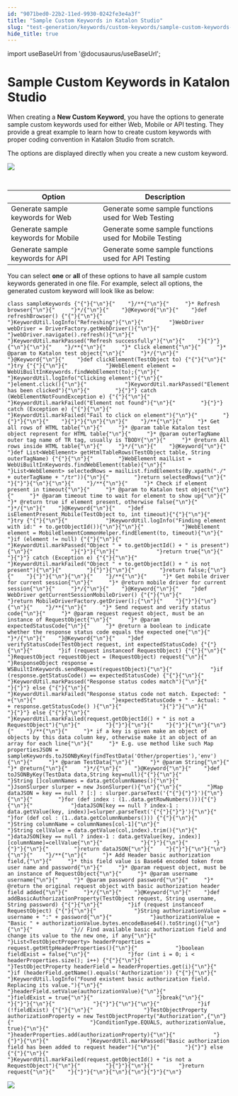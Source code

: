 ```yaml
---
id: "9071bed0-22b2-11ed-9930-0242fe3e4a3f"
title: "Sample Custom Keywords in Katalon Studio"
slug: "test-generation/keywords/custom-keywords/sample-custom-keywords-in-katalon-studio"
hide_title: true
---
```

import useBaseUrl from '@docusaurus/useBaseUrl';


# <a id="id" class="anchor_top_offset"/><a id="ariaid-title1" class="anchor_top_offset"/>Sample Custom Keywords in <span xmlns="http://www.w3.org/1999/xhtml" className="ph">Katalon Studio</span> 

<p xmlns="http://www.w3.org/1999/xhtml" className="p">When creating a <strong className="ph b">New Custom Keyword</strong>, you have   the options to generate sample custom keywords used for either Web,   Mobile or API testing. They provide a great example to learn how to   create custom keywords with proper coding convention in Katalon   Studio from scratch.</p> 
<p xmlns="http://www.w3.org/1999/xhtml" className="p">The options are displayed directly when you create a new custom   keyword.</p> 
<p xmlns="http://www.w3.org/1999/xhtml" className="p">   <img className="image" src={useBaseUrl("https://github.com/katalon-studio/docs-images/raw/master/katalon-studio/docs/sample-custom-keywords/Screen-Shot-2018-03-26-at-13.35.02.png")} /><br /><br /> </p> 
<table xmlns="http://www.w3.org/1999/xhtml" className="table"><caption /><thead className="thead"><tr className><th className="entry anchor_top_offset" id="id__entry__1">Option</th><th className="entry anchor_top_offset" id="id__entry__2">Description</th></tr></thead><tbody className="tbody"><tr className><td className="entry" headers="id__entry__1 id__entry__2 ">Generate sample keywords for Web</td><td className="entry" headers="id__entry__1 id__entry__2 ">Generate some sample functions used for Web Testing</td></tr><tr className><td className="entry" headers="id__entry__1 id__entry__2 ">Generate sample keywords for Mobile</td><td className="entry" headers="id__entry__1 id__entry__2 ">Generate some sample functions used for Mobile Testing</td></tr><tr className><td className="entry" headers="id__entry__1 id__entry__2 ">Generate sample keywords for API</td><td className="entry" headers="id__entry__1 id__entry__2 ">Generate some sample functions used for API Testing</td></tr></tbody></table> 
<p xmlns="http://www.w3.org/1999/xhtml" className="p">You can select <strong className="ph b">one</strong> or <strong className="ph b">all</strong> of   these options to have all sample custom keywords generated in one   file. For example, select all options, the generated custom keyword   will look like as below:</p> 
<pre xmlns="http://www.w3.org/1999/xhtml" className="pre codeblock"><code>class sampleKeywords {"{"}{"\n"}{"    "}/**{"\n"}{"     "}* Refresh browser{"\n"}{"     "}*/{"\n"}{"    "}@Keyword{"\n"}{"    "}def refreshBrowser() {"{"}{"\n"}{"        "}KeywordUtil.logInfo("Refreshing"){"\n"}{"        "}WebDriver webDriver = DriverFactory.getWebDriver(){"\n"}{"        "}webDriver.navigate().refresh(){"\n"}{"        "}KeywordUtil.markPassed("Refresh successfully"){"\n"}{"    "}{"}"}{"\n"}{"\n"}{"    "}/**{"\n"}{"     "}* Click element{"\n"}{"     "}* @param to Katalon test object{"\n"}{"     "}*/{"\n"}{"    "}@Keyword{"\n"}{"    "}def clickElement(TestObject to) {"{"}{"\n"}{"        "}try {"{"}{"\n"}{"            "}WebElement element = WebUiBuiltInKeywords.findWebElement(to);{"\n"}{"            "}KeywordUtil.logInfo("Clicking element"){"\n"}{"            "}element.click(){"\n"}{"            "}KeywordUtil.markPassed("Element has been clicked"){"\n"}{"        "}{"}"} catch (WebElementNotFoundException e) {"{"}{"\n"}{"            "}KeywordUtil.markFailed("Element not found"){"\n"}{"        "}{"}"} catch (Exception e) {"{"}{"\n"}{"            "}KeywordUtil.markFailed("Fail to click on element"){"\n"}{"        "}{"}"}{"\n"}{"    "}{"}"}{"\n"}{"\n"}{"    "}/**{"\n"}{"     "}* Get all rows of HTML table{"\n"}{"     "}* @param table Katalon test object represent for HTML table{"\n"}{"     "}* @param outerTagName outer tag name of TR tag, usually is TBODY{"\n"}{"     "}* @return All rows inside HTML table{"\n"}{"     "}*/{"\n"}{"    "}@Keyword{"\n"}{"    "}def List&lt;WebElement&gt; getHtmlTableRows(TestObject table, String outerTagName) {"{"}{"\n"}{"        "}WebElement mailList = WebUiBuiltInKeywords.findWebElement(table){"\n"}{"        "}List&lt;WebElement&gt; selectedRows = mailList.findElements(By.xpath("./" + outerTagName + "/tr")){"\n"}{"        "}return selectedRows{"\n"}{"    "}{"}"}{"\n"}{"\n"}{"    "}/**{"\n"}{"     "}* Check if element present in timeout{"\n"}{"     "}* @param to Katalon test object{"\n"}{"     "}* @param timeout time to wait for element to show up{"\n"}{"     "}* @return true if element present, otherwise false{"\n"}{"     "}*/{"\n"}{"    "}@Keyword{"\n"}{"    "}def isElementPresent_Mobile(TestObject to, int timeout){"{"}{"\n"}{"        "}try {"{"}{"\n"}{"            "}KeywordUtil.logInfo("Finding element with id:" + to.getObjectId()){"\n"}{"\n"}{"            "}WebElement element = MobileElementCommonHelper.findElement(to, timeout){"\n"}{"            "}if (element != null) {"{"}{"\n"}{"                "}KeywordUtil.markPassed("Object " + to.getObjectId() + " is present"){"\n"}{"            "}{"}"}{"\n"}{"            "}return true{"\n"}{"        "}{"}"} catch (Exception e) {"{"}{"\n"}{"            "}KeywordUtil.markFailed("Object " + to.getObjectId() + " is not present"){"\n"}{"        "}{"}"}{"\n"}{"        "}return false;{"\n"}{"    "}{"}"}{"\n"}{"\n"}{"    "}/**{"\n"}{"     "}* Get mobile driver for current session{"\n"}{"     "}* @return mobile driver for current session{"\n"}{"     "}*/{"\n"}{"    "}@Keyword{"\n"}{"    "}def WebDriver getCurrentSessionMobileDriver() {"{"}{"\n"}{"        "}return MobileDriverFactory.getDriver();{"\n"}{"    "}{"}"}{"\n"}{"\n"}{"    "}/**{"\n"}{"     "}* Send request and verify status code{"\n"}{"     "}* @param request request object, must be an instance of RequestObject{"\n"}{"     "}* @param expectedStatusCode{"\n"}{"     "}* @return a boolean to indicate whether the response status code equals the expected one{"\n"}{"     "}*/{"\n"}{"    "}@Keyword{"\n"}{"    "}def verifyStatusCode(TestObject request, int expectedStatusCode) {"{"}{"\n"}{"        "}if (request instanceof RequestObject) {"{"}{"\n"}{"            "}RequestObject requestObject = (RequestObject) request{"\n"}{"            "}ResponseObject response = WSBuiltInKeywords.sendRequest(requestObject){"\n"}{"            "}if (response.getStatusCode() == expectedStatusCode) {"{"}{"\n"}{"                "}KeywordUtil.markPassed("Response status codes match"){"\n"}{"            "}{"}"} else {"{"}{"\n"}{"                "}KeywordUtil.markFailed("Response status code not match. Expected: " +{"\n"}{"                        "}expectedStatusCode + " - Actual: " + response.getStatusCode() ){"\n"}{"            "}{"}"}{"\n"}{"        "}{"}"} else {"{"}{"\n"}{"            "}KeywordUtil.markFailed(request.getObjectId() + " is not a RequestObject"){"\n"}{"        "}{"}"}{"\n"}{"    "}{"}"}{"\n"}{"\n"}{"    "}/**{"\n"}{"     "}* if a key is given make an object of objects by this data column key, otherwise make it an object of an array for each line{"\n"}{"     "}* E.g. use method like such Map propertiesJSON = sampleKeywords.toJSONByKey(findTestData('Other/properties'),'env'){"\n"}{"     "}* @param TestData{"\n"}{"     "}* @param String{"\n"}{"     "}* @return{"\n"}{"     "}*/{"\n"}{"    "}@Keyword{"\n"}{"    "}def toJSONByKey(TestData data,String key=null){"{"}{"\n"}{"        "}String []columnNames = data.getColumnNames(){"\n"}{"        "}JsonSlurper slurper = new JsonSlurper(){"\n"}{"\n"}{"        "}Map dataJSON = key == null ? [:] : slurper.parseText('{"{"}{"}"}'){"\n"}{"\n"}{"        "}for (def index : (1..data.getRowNumbers())){"{"}{"\n"}{"            "}dataJSON[key == null ? index-1 : data.getValue(key, index)]=slurper.parseText('{"{"}{"}"}'){"\n"}{"            "}for (def col : (1..data.getColumnNumbers())) {"{"}{"\n"}{"                "}String columnName = columnNames[col-1]{"\n"}{"                "}String cellValue = data.getValue(col,index).trim(){"\n"}{"                "}dataJSON[key == null ? index-1 : data.getValue(key, index)][columnName]=cellValue{"\n"}{"            "}{"}"}{"\n"}{"        "}{"}"}{"\n"}{"        "}return dataJSON{"\n"}{"    "}{"}"}{"\n"}{"\n"}{"\n"}{"    "}/**{"\n"}{"     "}* Add Header basic authorization field,{"\n"}{"     "}* this field value is Base64 encoded token from user name and password{"\n"}{"     "}* @param request object, must be an instance of RequestObject{"\n"}{"     "}* @param username username{"\n"}{"     "}* @param password password{"\n"}{"     "}* @return the original request object with basic authorization header field added{"\n"}{"     "}*/{"\n"}{"    "}@Keyword{"\n"}{"    "}def addBasicAuthorizationProperty(TestObject request, String username, String password) {"{"}{"\n"}{"        "}if (request instanceof RequestObject) {"{"}{"\n"}{"            "}String authorizationValue = username + ":" + password{"\n"}{"            "}authorizationValue = "Basic " + authorizationValue.bytes.encodeBase64().toString(){"\n"}{"\n"}{"            "}// Find available basic authorization field and change its value to the new one, if any{"\n"}{"            "}List&lt;TestObjectProperty&gt; headerProperties = request.getHttpHeaderProperties(){"\n"}{"            "}boolean fieldExist = false{"\n"}{"            "}for (int i = 0; i &lt; headerProperties.size(); i++) {"{"}{"\n"}{"                "}TestObjectProperty headerField = headerProperties.get(i){"\n"}{"                "}if (headerField.getName().equals('Authorization')) {"{"}{"\n"}{"                    "}KeywordUtil.logInfo("Found existent basic authorization field. Replacing its value."){"\n"}{"                    "}headerField.setValue(authorizationValue){"\n"}{"                    "}fieldExist = true{"\n"}{"                    "}break{"\n"}{"                "}{"}"}{"\n"}{"            "}{"}"}{"\n"}{"\n"}{"            "}if (!fieldExist) {"{"}{"\n"}{"                "}TestObjectProperty authorizationProperty = new TestObjectProperty("Authorization",{"\n"}{"                        "}ConditionType.EQUALS, authorizationValue, true){"\n"}{"                "}headerProperties.add(authorizationProperty){"\n"}{"            "}{"}"}{"\n"}{"            "}KeywordUtil.markPassed("Basic authorization field has been added to request header"){"\n"}{"        "}{"}"} else {"{"}{"\n"}{"            "}KeywordUtil.markFailed(request.getObjectId() + "is not a RequestObject"){"\n"}{"        "}{"}"}{"\n"}{"        "}return request{"\n"}{"    "}{"}"}{"\n"}{"\n"}{"\n"}{"}"}{"\n"}</code></pre> 
<p xmlns="http://www.w3.org/1999/xhtml" className="p">   <img className="image" src={useBaseUrl("https://github.com/katalon-studio/docs-images/raw/master/katalon-studio/docs/sample-custom-keywords/Screen-Shot-2018-03-26-at-13.36.40.png")} /><br /><br /> </p> 
